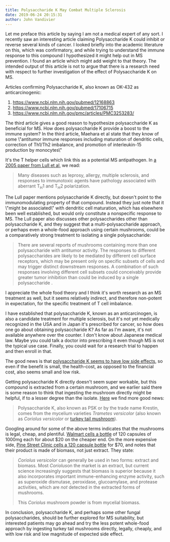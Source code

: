 ```yaml
---
title: Polysaccharide K May Combat Multiple Sclerosis
date: 2019-06-24 20:15:31
author: John Vandivier
---
```




<!-- wp:paragraph -->
<p>Let me preface this article by saying I am not a medical expert of any sort. I recently saw an interesting article claiming Polysaccharide K could inhibit or reverse several kinds of cancer. I looked briefly into the academic literature on this, which was confirmatory, and while trying to understand the immune response to this compound I hypothesized it might help out in MS prevention. I found an article which might add weight to that theory. The intended output of this article is not to argue that there is a research need with respect to further investigation of the effect of Polysaccharide K on MS.</p>
<!-- /wp:paragraph -->

<!-- wp:paragraph -->
<p>Articles confirming Polysaccharide K, also known as OK-432 <strong> </strong>as anticarcinogenic:</p>
<!-- /wp:paragraph -->

<!-- wp:list {\"ordered\":true} -->
<ol><li> <a href=\"https://www.ncbi.nlm.nih.gov/pubmed/12168863\">https://www.ncbi.nlm.nih.gov/pubmed/12168863</a> </li><li> <a href=\"https://www.ncbi.nlm.nih.gov/pubmed/17106715\">https://www.ncbi.nlm.nih.gov/pubmed/17106715</a> </li><li> <a href=\"https://www.ncbi.nlm.nih.gov/pmc/articles/PMC3253283/\">https://www.ncbi.nlm.nih.gov/pmc/articles/PMC3253283/</a> </li></ol>
<!-- /wp:list -->

<!-- wp:paragraph -->
<p>The third article gives a good reason to hypothesize polysaccharide K as beneficial for MS. How does polysaccharide K provide a boost to the immune system? In the third article, Maehara et al state that they know of some \"antitumor immune responses including maturation of dendritic cells, correction of Th1/Th2 imbalance, and promotion of interleukin-15 production by monocytes\"</p>
<!-- /wp:paragraph -->

<!-- wp:paragraph -->
<p>It's the T helper cells which link this as a potential MS antipathogen. In <a href=\"https://www.ncbi.nlm.nih.gov/pmc/articles/PMC1160565/\">a 2005 paper from Lull et al</a>, we read:</p>
<!-- /wp:paragraph -->

<!-- wp:quote -->
<blockquote class=\"wp-block-quote\"><p>Many diseases such as leprosy, allergy, multiple sclerosis, and responses to immunotoxic agents have pathology associated with aberrant T<sub>H</sub>1 and T<sub>H</sub>2 polarization. </p></blockquote>
<!-- /wp:quote -->

<!-- wp:paragraph -->
<p>The Lull paper mentions polysaccharide K directly, but doesn't point to the immunomodulating property of that compound. Instead they just note that it \"might be associated\" with dendritic cell maturation, which has elsewhere been well established, but would only constitute a nonspecific response to MS. The Lull paper also discusses other polysaccharides other than polysaccharide K, and they suggest that a multi-polysaccharide approach, or perhaps even a whole-food approach using certain mushrooms, could be a comparatively strong treatment to isolating a single polysaccharide:</p>
<!-- /wp:paragraph -->

<!-- wp:quote -->
<blockquote class=\"wp-block-quote\"><p>There are several reports of mushrooms containing more than one polysaccharide with antitumor activity. The responses to different polysaccharides are likely to be mediated by different cell surface receptors, which may be present only on specific subsets of cells and may trigger distinct downstream responses. A combination of such responses involving different cell subsets could conceivably provide greater tumor inhibition than could be induced by a single polysaccharide .</p></blockquote>
<!-- /wp:quote -->

<!-- wp:paragraph -->
<p>I appreciate the whole food theory and I think it's worth research as an MS treatment as well, but it seems relatively indirect, and therefore non-potent in expectation, for the specific treatment of T cell imbalance.</p>
<!-- /wp:paragraph -->

<!-- wp:paragraph -->
<p>I have established that polysaccharide K, known as an anticarcinogen, is also a candidate treatment for multiple sclerosis, but it's not yet medically recognized in the USA and in Japan it's prescribed for cancer, so how does one go about obtaining polysaccharide K? As far as I'm aware, it's not available anywhere over the counter. I don't know about Japanese medical law. Maybe you could talk a doctor into prescribing it even though MS is not the typical use case. Finally, you could wait for a research trial to happen and then enroll in that.</p>
<!-- /wp:paragraph -->

<!-- wp:paragraph -->
<p>The good news is that <a href=\"https://ww5.komen.org/BreastCancer/PolysaccharideKPSK.html\">polysaccharide K seems to have low side effects</a>, so even if the benefit is small, the health-cost, as opposed to the financial cost, also seems small and low risk.</p>
<!-- /wp:paragraph -->

<!-- wp:paragraph -->
<p>Getting polysaccharide K directly doesn't seem super workable, but this compound is extracted from a certain mushroom, and we earlier said there is some reason to think that ingesting the mushroom directly might be helpful, if to a lesser degree than the isolate. <a href=\"https://thetruthaboutcancer.com/psk-cancer-treatment/\">Here</a> we find more good news:</p>
<!-- /wp:paragraph -->

<!-- wp:quote -->
<blockquote class=\"wp-block-quote\"><p>Polysaccharide K, also known as PSK or by the trade name Krestin, comes from the mycelium varieties <em>Trametes versicolor</em> (also known as <em>Coriolus versicolor </em>or <a href=\"https://thetruthaboutcancer.com/medicinal-mushrooms-cancer/\">turkey tail mushroom</a>). </p></blockquote>
<!-- /wp:quote -->

<!-- wp:paragraph -->
<p>Googling around for some of the above terms indicates that the mushrooms is legal, cheap, and plentiful. <a href=\"https://www.walmart.com/ip/Non-GMO-System-The-Month-Supply-Coriolus-Organic-Made-Capsules-120-Tail-Gluten-USA-Versicolor-Immune-Mushroom-Support-Free-2-Turkey-Supplement-Compre/720308819\">Walmart cells a bottle</a> of 120 capsules of 1000mg each for about $20 on the cheaper end. On the more expensive side, <a href=\"https://pinestreetclinic.com/products/sapphire-organic-coriolus-versicolor\">Pine Street Clinic cells a 120 capsule bottle</a> for $70, and notes that their product is made of biomass, not just extract. They state:</p>
<!-- /wp:paragraph -->

<!-- wp:quote -->
<blockquote class=\"wp-block-quote\"><p><em>Coriolus versicolor</em> can generally be used in two forms: extract and biomass. Most <em>Coriolus</em>on the market is an extract, but current science increasingly suggests that biomass is superior because it also incorporates important immune-enhancing enzyme activity, such as superoxide dismutase, peroxidase, glucoamylase, and protease activities, which are <em>not</em> detected in the extracted forms of mushrooms.</p><p>This <em>Coriolus</em> mushroom powder is from mycelial biomass. </p></blockquote>
<!-- /wp:quote -->

<!-- wp:paragraph -->
<p>In conclusion, polysaccharide K, and perhaps some other fungal polysaccharides, should be further explored for MS suitability, but interested patients may go ahead and try the less potent whole-food approach by ingesting turkey tail mushrooms directly, legally, cheaply, and with low risk and low magnitude of expected side effect. </p>
<!-- /wp:paragraph -->